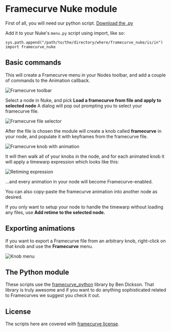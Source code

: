 # Framecurve Nuke module

First of all, you will need our python script. [Download the .py](framecurve_nuke/raw/master/scripts/applyFramecurve.py)

Add it to your Nuke's `menu.py` script using import, like so:

	sys.path.append("/path/to/the/directory/where/framecurve_nuke/is/in")
	import framecurve_nuke

## Basic commands

This will create a Framecurve menu in your Nodes toolbar, and add a couple of commands to the Animation callback.

![Framecurve toolbar](framecurve_nuke/raw/master/images/nuke_fc_toolbar.png)

Select a node in Nuke, and pick **Load a framecurve from file and apply to selected node**
A dialog will pop out prompting you to select your framecurve file.

![Framecurve file selector](framecurve_nuke/raw/master/images/nuke_fc_selectfile.png)

After the file is chosen the module will create a knob called **framecurve** in your node, and populate it with
keyframes from the framecurve file.

![Framecurve knob with animation](framecurve_nuke/raw/master/images/nuke_fc_knob.png)

It will then walk all of your knobs in the node, and for each animated knob it will apply a timewarp expression which looks like this:

![Retiming expression](framecurve_nuke/raw/master/images/nuke_fc_expressions.png)

...and every animation in your node will become Framecurve-enabled. 

You can also copy-paste the framecurve animation into another node as desired.

If you only want to setup your node to handle the timewarp without loading any files, use **Add retime to the selected node.**

## Exporting animations

If you want to export a Framecurve file from an arbitrary knob, right-click on that knob and use the **Framecurve** menu.

![Knob menu](framecurve_nuke/raw/master/images/nuke_fc_anim_menu.png)

## The Python module

These scripts use the [framecurve_python](http://github.com/guerilla-di/framecurve_python) library by Ben Dickson.
That library is truly awesome and if you want to do anything sophisticated related to Framecurves we suggest you check it out.

## License

The scripts here are covered with [framecurve license](http://framecurve.org/scripts/#license).